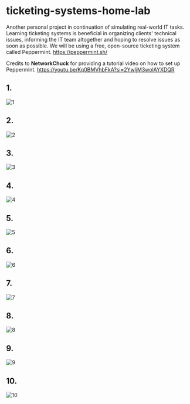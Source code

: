 # ticketing-systems-home-lab


Another personal project in continuation of simulating real-world IT tasks. Learning ticketing systems is beneficial in organizing clients' technical issues, informing the IT team altogether and hoping to resolve issues as soon as possible. We will be using a free, open-source ticketing system called Peppermint. https://peppermint.sh/

Credits to **NetworkChuck** for providing a tutorial video on how to set up Peppermint. https://youtu.be/Kq0BMVhbFkA?si=2YwljM3wolAYXDQR


## 1. 
![1](https://github.com/sunny-band/active-directory-home-lab/assets/144818374/dfcac7d1-9a23-4283-b445-c1a67d2cc1a1)



## 2. 
![2](https://github.com/sunny-band/active-directory-home-lab/assets/144818374/86574626-e8f0-4725-8b3a-d3b78e1a4249)


## 3.
![3](https://github.com/sunny-band/active-directory-home-lab/assets/144818374/b916f13f-afb1-4f21-a35c-11ffe0fc92b2)


## 4. 
![4](https://github.com/sunny-band/active-directory-home-lab/assets/144818374/c23cdb30-976d-4ff3-891a-18b16420ac08)



## 5.
![5](https://github.com/sunny-band/active-directory-home-lab/assets/144818374/b8d5420b-1783-4378-8b53-4a062aa376f9)


## 6.
![6](https://github.com/sunny-band/active-directory-home-lab/assets/144818374/afbb4eae-f5a3-4949-a246-9dfab9656ac3)


## 7.
![7](https://github.com/sunny-band/active-directory-home-lab/assets/144818374/8e69d8f9-9c53-4716-ba75-e43194624b11)


## 8.
![8](https://github.com/sunny-band/active-directory-home-lab/assets/144818374/bac1b8a2-6f43-4d59-b6ed-c1ca7cf892e1)


## 9.
![9](https://github.com/sunny-band/active-directory-home-lab/assets/144818374/8140727b-6b6c-4f87-ac64-7e958983363c)


## 10.
![10](https://github.com/sunny-band/active-directory-home-lab/assets/144818374/f1c2c45c-5b81-42ce-994a-1efd4abb1731)

